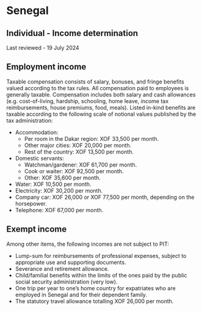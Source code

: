 # Senegal
## Individual - Income determination
Last reviewed - 19 July 2024
## Employment income
Taxable compensation consists of salary, bonuses, and fringe benefits valued according to the tax rules. All compensation paid to employees is generally taxable. Compensation includes both salary and cash allowances (e.g. cost-of-living, hardship, schooling, home leave, income tax reimbursements, house premiums, food, meals).
Listed in-kind benefits are taxable according to the following scale of notional values published by the tax administration:
  * Accommodation:
    * Per room in the Dakar region: XOF 33,500 per month.
    * Other major cities: XOF 20,000 per month.
    * Rest of the country: XOF 13,500 per month.
  * Domestic servants:
    * Watchman/gardener: XOF 61,700 per month.
    * Cook or waiter: XOF 92,500 per month.
    * Other: XOF 35,600 per month.
  * Water: XOF 10,500 per month.
  * Electricity: XOF 30,200 per month.
  * Company car: XOF 26,000 or XOF 77,500 per month, depending on the horsepower.
  * Telephone: XOF 67,000 per month.


## Exempt income
Among other items, the following incomes are not subject to PIT:
  * Lump-sum for reimbursements of professional expenses, subject to appropriate use and supporting documents.
  * Severance and retirement allowance.
  * Child/familial benefits within the limits of the ones paid by the public social security administration (very low).
  * One trip per year to one’s home country for expatriates who are employed in Senegal and for their dependent family.
  * The statutory travel allowance totalling XOF 26,000 per month.



